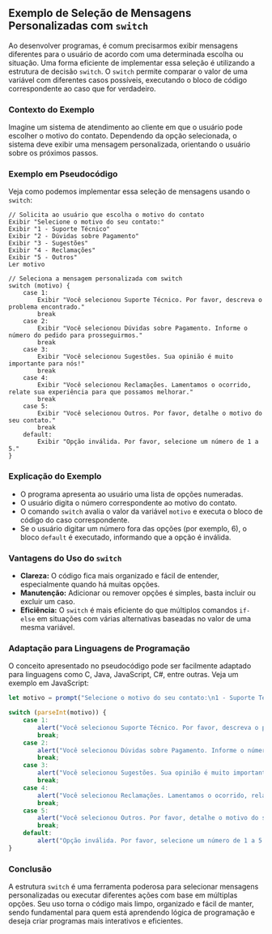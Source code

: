 
## Exemplo de Seleção de Mensagens Personalizadas com `switch`

Ao desenvolver programas, é comum precisarmos exibir mensagens diferentes para o usuário de acordo com uma determinada escolha ou situação. Uma forma eficiente de implementar essa seleção é utilizando a estrutura de decisão `switch`. O `switch` permite comparar o valor de uma variável com diferentes casos possíveis, executando o bloco de código correspondente ao caso que for verdadeiro.

### Contexto do Exemplo

Imagine um sistema de atendimento ao cliente em que o usuário pode escolher o motivo do contato. Dependendo da opção selecionada, o sistema deve exibir uma mensagem personalizada, orientando o usuário sobre os próximos passos.

### Exemplo em Pseudocódigo

Veja como podemos implementar essa seleção de mensagens usando o `switch`:

```pseudocode
// Solicita ao usuário que escolha o motivo do contato
Exibir "Selecione o motivo do seu contato:"
Exibir "1 - Suporte Técnico"
Exibir "2 - Dúvidas sobre Pagamento"
Exibir "3 - Sugestões"
Exibir "4 - Reclamações"
Exibir "5 - Outros"
Ler motivo

// Seleciona a mensagem personalizada com switch
switch (motivo) {
    case 1:
        Exibir "Você selecionou Suporte Técnico. Por favor, descreva o problema encontrado."
        break
    case 2:
        Exibir "Você selecionou Dúvidas sobre Pagamento. Informe o número do pedido para prosseguirmos."
        break
    case 3:
        Exibir "Você selecionou Sugestões. Sua opinião é muito importante para nós!"
        break
    case 4:
        Exibir "Você selecionou Reclamações. Lamentamos o ocorrido, relate sua experiência para que possamos melhorar."
        break
    case 5:
        Exibir "Você selecionou Outros. Por favor, detalhe o motivo do seu contato."
        break
    default:
        Exibir "Opção inválida. Por favor, selecione um número de 1 a 5."
}
```

### Explicação do Exemplo

- O programa apresenta ao usuário uma lista de opções numeradas.
- O usuário digita o número correspondente ao motivo do contato.
- O comando `switch` avalia o valor da variável `motivo` e executa o bloco de código do caso correspondente.
- Se o usuário digitar um número fora das opções (por exemplo, 6), o bloco `default` é executado, informando que a opção é inválida.

### Vantagens do Uso do `switch`

- **Clareza:** O código fica mais organizado e fácil de entender, especialmente quando há muitas opções.
- **Manutenção:** Adicionar ou remover opções é simples, basta incluir ou excluir um caso.
- **Eficiência:** O `switch` é mais eficiente do que múltiplos comandos `if-else` em situações com várias alternativas baseadas no valor de uma mesma variável.

### Adaptação para Linguagens de Programação

O conceito apresentado no pseudocódigo pode ser facilmente adaptado para linguagens como C, Java, JavaScript, C#, entre outras. Veja um exemplo em JavaScript:

```javascript
let motivo = prompt("Selecione o motivo do seu contato:\n1 - Suporte Técnico\n2 - Dúvidas sobre Pagamento\n3 - Sugestões\n4 - Reclamações\n5 - Outros");

switch (parseInt(motivo)) {
    case 1:
        alert("Você selecionou Suporte Técnico. Por favor, descreva o problema encontrado.");
        break;
    case 2:
        alert("Você selecionou Dúvidas sobre Pagamento. Informe o número do pedido para prosseguirmos.");
        break;
    case 3:
        alert("Você selecionou Sugestões. Sua opinião é muito importante para nós!");
        break;
    case 4:
        alert("Você selecionou Reclamações. Lamentamos o ocorrido, relate sua experiência para que possamos melhorar.");
        break;
    case 5:
        alert("Você selecionou Outros. Por favor, detalhe o motivo do seu contato.");
        break;
    default:
        alert("Opção inválida. Por favor, selecione um número de 1 a 5.");
}
```

### Conclusão

A estrutura `switch` é uma ferramenta poderosa para selecionar mensagens personalizadas ou executar diferentes ações com base em múltiplas opções. Seu uso torna o código mais limpo, organizado e fácil de manter, sendo fundamental para quem está aprendendo lógica de programação e deseja criar programas mais interativos e eficientes.
```

